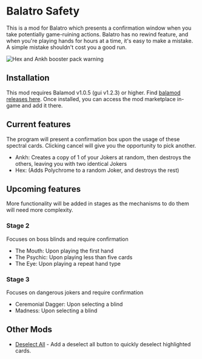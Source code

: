 # Balatro Safety
This is a mod for Balatro which presents a confirmation window when you take potentially game-ruining actions. Balatro has no rewind feature, and when you're playing hands for hours at a time, it's easy to make a mistake. A simple mistake shouldn't cost you a good run.

![Hex and Ankh booster pack warning](https://i.imgur.com/VXA2Rsh.png)

## Installation
This mod requires Balamod v1.0.5 (gui v1.2.3) or higher. Find [balamod releases here](https://github.com/balamod/balamod-gui). Once installed, you can access the mod marketplace in-game and add it there.

## Current features
The program will present a confirmation box upon the usage of these spectral cards. Clicking cancel will give you the opportunity to pick another.
- Ankh: Creates a copy of 1 of your Jokers at random, then destroys the others, leaving you with two identical Jokers
- Hex: (Adds Polychrome to a random Joker, and destroys the rest)

## Upcoming features
More functionality will be added in stages as the mechanisms to do them will need more complexity.

### Stage 2
Focuses on boss blinds and require confirmation
- The Mouth: Upon playing the first hand
- The Psychic: Upon playing less than five cards
- The Eye: Upon playing a repeat hand type

### Stage 3
Focuses on dangerous jokers and require confirmation
- Ceremonial Dagger: Upon selecting a blind
- Madness: Upon selecting a blind

## Other Mods
- [Deselect All](https://github.com/Zei33/deselect-all-balamod) - Add a deselect all button to quickly deselect highlighted cards.